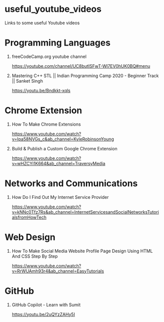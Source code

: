 # useful_youtube_videos
Links to some useful Youtube videos

# Programming Languages 
1. freeCodeCamp.org youtube channel

   https://youtube.com/channel/UC8butISFwT-Wl7EV0hUK0BQ#menu

2. Mastering C++ STL || Indian Programming Camp 2020 - Beginner Track || Sanket Singh

   https://youtu.be/Bndkkt-xqls
    
# Chrome Extension
1. How To Make Chrome Extensions

   https://www.youtube.com/watch?v=Ipa58NVGs_c&ab_channel=KyleRobinsonYoung
  
2. Build & Publish a Custom Google Chrome Extension

   https://www.youtube.com/watch?v=wHZCYi1K664&ab_channel=TraversyMedia
    
# Networks and Communications
1. How Do I Find Out My Internet Service Provider

    https://www.youtube.com/watch?v=kNNc0Tfz7Rs&ab_channel=InternetServicesandSocialNetworksTutorialsfromHowTech
    
# Web Design 
1. How To Make Social Media Website Profile Page Design Using HTML And CSS Step By Step

   https://www.youtube.com/watch?v=RrWUAmh93r4&ab_channel=EasyTutorials   

# GitHub
1. GitHub Copilot - Learn with Sumit
  
   https://youtu.be/2uQYzZAHy5I
